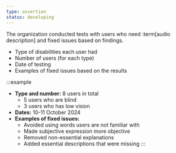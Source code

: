 ```yaml
---
type: assertion
status: developing
---
```


The organization conducted tests with users who need :term[audio description] and fixed issues based on findings.

* Type of disabilities each user had
* Number of users (for each type)
* Date of testing
* Examples of fixed issues based on the results

:::example
* **Type and number:** 8 users in total
  * 5 users who are blind
  * 3 users who has low vision
* **Dates:** 10-11 October 2024
* **Examples of fixed issues:**
  * Avoided using words users are not familiar with
  * Made subjective expression more objective
  * Removed non-essential explanations
  * Added essential descriptions that were missing
:::